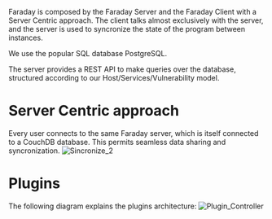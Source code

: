 Faraday is composed by the Faraday Server and the Faraday Client with a Server 
Centric approach. The client talks almost exclusively with the server, and the 
server is used to syncronize the state of the program between instances.

We use the popular SQL database PostgreSQL.

The server provides a REST API to make queries over the database, structured according to our Host/Services/Vulnerability model.

Server Centric approach
===
Every user connects to the same Faraday server, which is itself connected to a CouchDB database.
This permits seamless data sharing and syncronization.
![Sincronize_2](https://raw.github.com/wiki/infobyte/faraday/images/Faraday-Server-Comm.png)


Plugins
===
The following diagram explains the plugins architecture:
![Plugin_Controller](https://raw.github.com/wiki/infobyte/faraday/images/plugin_controller.png)
